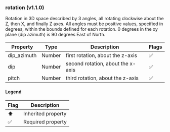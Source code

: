 ### rotation (v1.1.0)
Rotation in 3D space described by 3 angles, all rotating clockwise about the Z, then X, and finally Z axes. All angles must be positive values, specified in degrees, within the bounds defined for each rotation. 0 degrees in the xy plane (dip azimuth) is 90 degrees East of North.

| Property | Type | Description | Flags |
|---|---|---|---|
| dip_azimuth | Number | first rotation, about the z-axis | ✅ |
| dip | Number | second rotation, about the x-axis | ✅ |
| pitch | Number | third rotation, about the z-axis | ✅ |


#### Legend

| Flag | Description |
| --- | --- |
| ⬆️ | Inherited property |
| ✅ | Required property |

